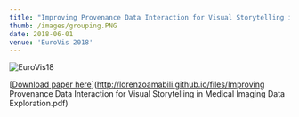 ```yaml
---
title: "Improving Provenance Data Interaction for Visual Storytelling in Medical Imaging Data Exploration"
thumb: /images/grouping.PNG
date: 2018-06-01
venue: 'EuroVis 2018'
---
```

![](https://lorenzoamabili.github.io/images/grouping2.png "EuroVis18")

[<u>Download paper here</u>](http://lorenzoamabili.github.io/files/Improving Provenance Data Interaction for Visual Storytelling in Medical Imaging Data Exploration.pdf)
